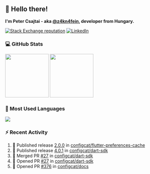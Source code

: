 ## 👋 Hello there!

**I'm Peter Csajtai - aka [@z4kn4fein](https://github.com/z4kn4fein), developer from Hungary.**

[![Stack Exchange reputation](https://img.shields.io/stackexchange/stackoverflow/r/8700582?color=orange&label=reputation&logo=stackoverflow&style=for-the-badge)](https://stackoverflow.com/users/8700582)
[![LinkedIn](https://img.shields.io/badge/linkedin-%230077B5.svg?style=for-the-badge&logo=linkedin&logoColor=white)](https://www.linkedin.com/in/csajtai-p%C3%A9ter-45395341/)

### 💻 GitHub Stats

<div>
  <img height="140px" src="https://github-readme-stats-pcsajtai.vercel.app/api?username=z4kn4fein&show_icons=true&hide_border=true&count_private=true&custom_title=Stats&theme=dracula&line_height=24&hide_title=true">
  <img height="140px" src="https://streak-stats.demolab.com?user=z4kn4fein&theme=dracula&hide_border=true">
  
</div>

### :toolbox: Most Used Languages

<img src="https://github-readme-stats-pcsajtai.vercel.app/api/top-langs/?username=z4kn4fein&theme=dracula&hide_border=true&layout=compact&langs_count=8&hide_title=true">

### :zap: Recent Activity

<!--START_SECTION:activity-->
1. 🚀 Published release [2.0.0](https://github.com/configcat/flutter-preferences-cache/releases/tag/2.0.0) in [configcat/flutter-preferences-cache](https://github.com/configcat/flutter-preferences-cache)
2. 🚀 Published release [4.0.1](https://github.com/configcat/dart-sdk/releases/tag/4.0.1) in [configcat/dart-sdk](https://github.com/configcat/dart-sdk)
3. 🎉 Merged PR [#27](https://github.com/configcat/dart-sdk/pull/27) in [configcat/dart-sdk](https://github.com/configcat/dart-sdk)
4. 💪 Opened PR [#27](https://github.com/configcat/dart-sdk/pull/27) in [configcat/dart-sdk](https://github.com/configcat/dart-sdk)
5. 💪 Opened PR [#376](https://github.com/configcat/docs/pull/376) in [configcat/docs](https://github.com/configcat/docs)
<!--END_SECTION:activity-->
